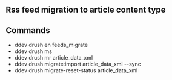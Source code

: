 ## Rss feed migration to article content type

## Commands
 - ddev drush en feeds_migrate
 - ddev drush ms 
 - ddev drush mr article_data_xml
 - ddev drush migrate:import article_data_xml --sync
 - ddev drush migrate-reset-status article_data_xml